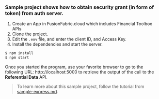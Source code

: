 ### Sample project shows how to obtain security grant (in form of token) from auth server.

1. Create an App in FusionFabric.cloud which includes Financial Toolbox APIs
2. Clone the project.
3. Edit the `.env` file, and enter the client ID, and Access Key. 
4. Install the dependencies and start the server.

```sh
$ npm install
$ npm start
```

Once you started the program, use your favorite browser to go to the following URL: 
http://localhost:5000 to retrieve the output of the call to the **Referential Data** API. 

> To learn more about this sample project, follow the tutorial from [sample-express.md](sample-express.md).
